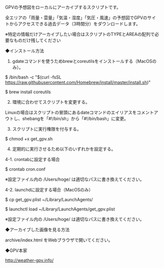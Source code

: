 GPVの予想図をローカルにアーカイブするスクリプトです。

全エリアの「雨量・雲量」「気温・湿度」「気圧・風速」の予想図でGPVのサイトからアクセスできる過去データ（3時間分）をダウンロードします。

※特定の情報だけアーカイブしたい場合はスクリプトのTYPEとAREAの配列で必要なものだけ残してください

◆インストール方法

1. gdateコマンドを使うためbrewとcoreutilsをインストールする（MacOSのみ）。

$ /bin/bash -c "$(curl -fsSL https://raw.githubusercontent.com/Homebrew/install/master/install.sh)"

$ brew install coreutils

2. 環境に合わせてスクリプトを変更する。

Linuxの場合はスクリプトの冒頭にあるdateコマンドのエイリアスをコメントアウトし、shebangを「#!/bin/sh」から「#!/bin/bash」に変更。

3. スクリプトに実行権限を付与する。

$ chmod +x get_gpv.sh

4. 定期的に実行させるため以下のいずれかを設定する。

4-1. crontabに設定する場合

$ crontab cron.conf

※設定ファイル内の /Users/hoge/ は適切なパスに書き換えてください。

4-2. launchdに設定する場合（MacOSのみ）

$ cp get_gpv.plist ~/Library/LaunchAgents/

$ launchctl load ~/Library/LaunchAgents/get_gpv.plist

※設定ファイル内の /Users/hoge/ は適切なパスに書き換えてください。

◆アーカイブした画像を見る方法

archive/index.html をWebブラウザで開いてください。

◆GPV本家

http://weather-gpv.info/
